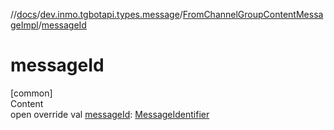 //[docs](../../../index.md)/[dev.inmo.tgbotapi.types.message](../index.md)/[FromChannelGroupContentMessageImpl](index.md)/[messageId](message-id.md)



# messageId  
[common]  
Content  
open override val [messageId](message-id.md): [MessageIdentifier](../../dev.inmo.tgbotapi.types/index.md#%5Bdev.inmo.tgbotapi.types%2FMessageIdentifier%2F%2F%2FPointingToDeclaration%2F%5D%2FClasslikes%2F625018081)  




